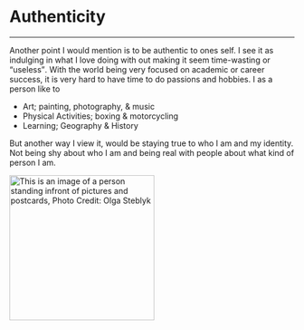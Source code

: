 # Authenticity 
<hr />
<p>Another point I would mention is to be authentic to ones self. I see it as indulging in what I love doing with out making it seem time-wasting or <q>useless</q>. With the world being very focused on academic or career success, it is very hard to have time to do passions and hobbies. I as a person like to </p>
<ul>
    <li>Art; painting, photography, & music</li>
    <li>Physical Activities; boxing & motorcycling</li>
    <li>Learning; Geography & History</li>
</ul>
<p>But another way I view it, would be staying true to who I am and my identity. Not being shy about who I am and being real with people about what kind of person I am.</p>
<img src="https://vevano.com/pfFYUMr9dD-swB32LzK8C0-NjyB8TvNrPsjR61VhgLU/rs:fill:0:0/q:80/aHR0cHM6Ly9jZG4udmV2YW5vLmNvbS9CbG9nL3Jlc291cmNlLWNlbnRlci9tYXhpbWFsaXNtLWludGVyaW9yLWRlc2lnbi9tYXhpbWFsaXN0LWJsdWUtbGl2aW5nLXJvb20uanBn" alt="This is an image of a person standing infront of pictures and postcards, Photo Credit: Olga Steblyk" width="256" >
